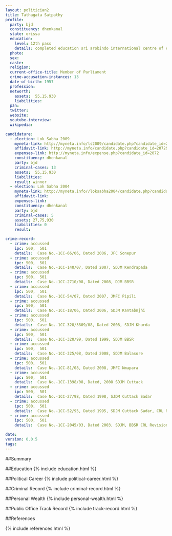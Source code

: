 ```yaml
---
layout: politician2
title: Tathagata Satpathy
profile: 
  party: bjd
  constituency: dhenkanal
  state: orissa
  education: 
    level: 12th pass
    details: completed education sri arobindo international centre of education
  photo: 
  sex: 
  caste: 
  religion: 
  current-office-title: Member of Parliament
  crime-accusation-instances: 13
  date-of-birth: 1957
  profession: 
  networth: 
    assets:  55,15,930
    liabilities: 
  pan: 
  twitter: 
  website: 
  youtube-interview: 
  wikipedia: 

candidature: 
  - election: Lok Sabha 2009
    myneta-link: http://myneta.info/ls2009/candidate.php?candidate_id=2072
    affidavit-link: http://myneta.info/candidate.php?candidate_id=2072&scan=original
    expenses-link: http://myneta.info/expense.php?candidate_id=2072
    constituency: dhenkanal 
    party: bjd
    criminal-cases: 13
    assets:  55,15,930
    liabilities: 
    result: winner 
  - election: Lok Sabha 2004
    myneta-link: http://myneta.info//loksabha2004/candidate.php?candidate_id=2898
    affidavit-link: 
    expenses-link: 
    constituency: dhenkanal 
    party: bjd
    criminal-cases: 5
    assets: 27,75,930
    liabilities: 0
    result:  

crime-record: 
  - crime: accussed
    ipc: 500,  501
    details:  Case No.-1CC-66/06, Dated 2006, JFC Sonepur  
  - crime: accussed
    ipc: 500,  501
    details:  Case No.-1CC-140/07, Dated 2007, SDJM Kendrapada  
  - crime: accussed
    ipc: 500,  501
    details:  Case No.-1CC-2710/08, Dated 2008, DJM BBSR  
  - crime: accussed
    ipc: 500,  501
    details:  Case No.-1CC-54/07, Dated 2007, JMFC Pipili  
  - crime: accussed
    ipc: 500,  501
    details:  Case No.-1CC-18/06, Dated 2006, SDJM Kantabnjhi  
  - crime: accussed
    ipc: 500,  501
    details:  Case No.-1CC-328/3809/08, Dated 2008, SDJM Khurda  
  - crime: accussed
    ipc: 500,  501
    details:  Case No.-1CC-320/99, Dated 1999, SDJM BBSR  
  - crime: accussed
    ipc: 500,  501
    details:  Case No.-1CC-325/08, Dated 2008, SDJM Balasore  
  - crime: accussed
    ipc: 500,  501
    details:  Case No.-1CC-81/08, Dated 2008, JMFC Nmapara  
  - crime: accussed
    ipc: 500,  501
    details:  Case No.-1CC-1398/08, Dated, 2008 SDJM Cuttack  
  - crime: accussed
    ipc: 500,  501
    details:  Case No.-1CC-27/98, Dated 1998, SJDM Cuttack Sadar  
  - crime: accussed
    ipc: 500,  501
    details:  Case No.-1CC-52/95, Dated 1995, SDJM Cuttack Sadar, CRL Revision 254/05  
  - crime: accussed
    ipc: 500,  501
    details:  Case No.-1CC-2045/03, Dated 2003, SDJM, BBSR CRL Revision 43/08  

date: 
version: 0.0.5
tags: 
---
```

##Summary


##Education
{% include education.html %}


##Political Career
{% include political-career.html %}


##Criminal Record
{% include criminal-record.html %}


##Personal Wealth
{% include personal-wealth.html %}


##Public Office Track Record
{% include track-record.html %}


##References


{% include references.html %}